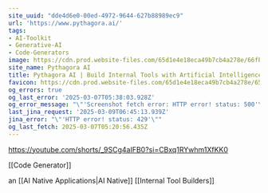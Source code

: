 ```yaml
---
site_uuid: "dde4d6e0-00ed-4972-9644-627b88989ec9"
url: 'https://www.pythagora.ai/'
tags:
- AI-Toolkit
- Generative-AI
- Code-Generators
image: https://cdn.prod.website-files.com/65d1e4e18eca49b7cb4a278e/66fb8474184667021bf358ca_Screenshot%202024-09-27%20at%2009.28.53%20(3).jpg
site_name: Pythagora AI
title: Pythagora AI | Build Internal Tools with Artificial Intelligence
favicon: https://cdn.prod.website-files.com/65d1e4e18eca49b7cb4a278e/65e29159db5d95ab3dbd6a54_favicon_32_square_more.png
og_errors: true
og_last_error: '2025-03-07T05:38:03.928Z'
og_error_message: "\"'Screenshot fetch error: HTTP error! status: 500'\""
last_jina_request: '2025-03-09T06:45:13.939Z'
jina_error: "\"'HTTP error! status: 429'\""
og_last_fetch: 2025-03-07T05:20:56.435Z
---
```

https://youtube.com/shorts/_9SCg4aIFB0?si=CBxq1RYwhm1XfKK0

[[Code Generator]]

an [[AI Native Applications|AI Native]] [[Internal Tool Builders]]
